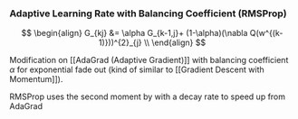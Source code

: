 
### Adaptive Learning Rate with Balancing Coefficient (RMSProp)
$$
\begin{align}
G_{kj} &= \alpha G_{k-1,j}+ (1-\alpha)(\nabla Q(w^{(k-1)}))^{2}_{j} \\
\end{align}
$$

Modification on [[AdaGrad (Adaptive Gradient)]] with balancing coefficient $\alpha$ for exponential fade out (kind of similar to [[Gradient Descent with Momentum]]).

RMSProp uses the second moment by with a decay rate to speed up from AdaGrad
